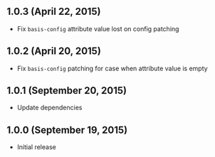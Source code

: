 ## 1.0.3 (April 22, 2015)

- Fix `basis-config` attribute value lost on config patching

## 1.0.2 (April 20, 2015)

- Fix `basis-config` patching for case when attribute value is empty

## 1.0.1 (September 20, 2015)

- Update dependencies

## 1.0.0 (September 19, 2015)

- Initial release
